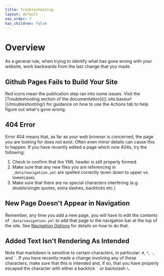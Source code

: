 ```yaml
---
title: Troubleshooting
layout: default
nav_order: 7
has_children: false
---
```


# Overview

As a general rule, when trying to identify what has gone wrong with your website, work backwards from the last change that you made.


## Github Pages Fails to Build Your Site 

Red icons mean the publication step ran into some issues. Visit the [Troubleshooting section of the documentation]({{ site.baseurl }}/troubleshooting/) for guidance on how to use the Actions tab to help figure out what's gone wrong.

## 404 Error

Error 404 means that, as far as your web browser is concerned, the page you are looking for does not exist. Often even minor details can cause this to happen. If you have recently edited a page which now 404s, try the following: 

1. Check to confirm that the YML header is still properly formed.
1. Make sure that any new files you are referencing in `_data/navigation.yml` are spelled correctly (even down to upper vs. lowercase).
1. Make sure that there are no special characters interfering (e.g. double/single quotes, extra dashes, backticks etc.) 

## New Page Doesn't Appear in Navigation

Remember, any time you add a new page, you will have to edit the contents of `_data/navigation.yml` to add that page to the navigation bar at the top of the site. See [Navigation Options]({{site.baseurl}}/docs/publishSite/basics/navigation/) for details on how to do that.

## Added Text Isn't Rendering As Intended

Note that markdown is sensitive to certain characters, in particular: `#`, `*`, `-`, and `` ` ``. If you have recently made a change involving any of these characters, make sure that this is intended and, if so, that you have properly escaped the character with either a backtick `` ` `` or backslash `\`. 

